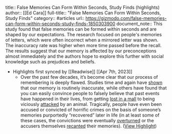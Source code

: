 title:: False Memories Can Form Within Seconds, Study Finds (highlights)
author:: [[Ed Cara]]
full-title:: "False Memories Can Form Within Seconds, Study Finds"
category:: #articles
url:: https://gizmodo.com/false-memories-can-form-within-seconds-study-finds-1850303900
document_note:: This study found that false memories can be formed within seconds and are shaped by our expectations. The research focused on people's memories of letters, which were often incorrect when a mirrored letter was shown. The inaccuracy rate was higher when more time passed before the recall. The results suggest that our memory is affected by our preconceptions almost immediately and the authors hope to explore this further with social knowledge such as prejudices and beliefs.

- Highlights first synced by [[Readwise]] [[Apr 7th, 2023]]
	- Over the past few decades, it’s become clear that our process of remembering is deeply flawed. Studies time and again have [shown](https://gizmodo.com/your-earliest-memory-might-not-have-happened-1827667694) that our memory is routinely inaccurate, while others have found that you can easily convince people to falsely believe that past events have happened in their lives, from getting [lost in a mall](https://europepmc.org/article/ppr/ppr510996) to being viciously [attacked](https://www.frontiersin.org/articles/10.3389/fpsyg.2020.00650/full) by an animal. Tragically, people have even been accused or convicted of horrific crimes on the basis of someone’s memories purportedly “recovered” later in life (in at least some of these cases, the convictions were eventually [overturned](https://www.nytimes.com/1995/04/05/us/judge-upsets-murder-conviction-focused-on-repressed-memory.html) or the accusers themselves [recanted](https://www.wnycstudios.org/podcasts/takeaway/segments/96430-true-story-false-memory) their memories). ([View Highlight](https://read.readwise.io/read/01gxcfrq62de6s04c6kg3wfkcm))